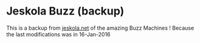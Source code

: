 # Jeskola Buzz (backup)

This is a backup from [jeskola.net](http://jeskola.net) of the amazing Buzz Machines !
Because the last modifications was in 16-Jan-2016

